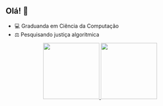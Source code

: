 ## Olá! 👋

- 💻 Graduanda em Ciência da Computação
- ⚖️ Pesquisando justiça algoritmica

<div align="center">
  <a href="https://github.com/cassiasilvaR">
  <img height="150em" src="https://github-readme-stats.vercel.app/api?username=cassiasilvaR&show_icons=true&theme=dracula&include_all_commits=true&count_private=true"/>
  <img height="150em" src="https://github-readme-stats.vercel.app/api/top-langs/?username=cassiasilvaR&layout=compact&langs_count=7&theme=dracula"/>
</div>
